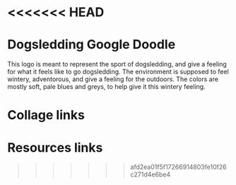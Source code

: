 <<<<<<< HEAD
=======
# Dogsledding Google Doodle
This logo is meant to represent the sport of dogsledding, and give a feeling for what it feels like to go dogsledding. The environment is supposed to feel wintery, adventorous, and give a feeling for the outdoors. The colors are mostly soft, pale blues and greys, to help give it this wintery feeling.
# Collage links

# Resources links
>>>>>>> afd2ea01f5f17266914803fe10f26c271d4e6be4
